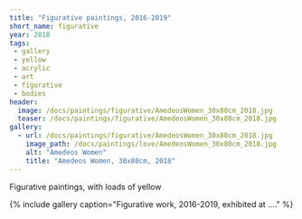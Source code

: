 ```yaml
---
title: "Figurative paintings, 2016-2019"
short_name: figurative
year: 2018
tags:
 - gallery
 - yellow
 - acrylic
 - art
 - figurative
 - bodies
header:
  image: /docs/paintings/figurative/AmedeosWomen_30x80cm_2018.jpg
  teaser: /docs/paintings/figurative/AmedeosWomen_30x80cm_2018.jpg
gallery:
  - url: /docs/paintings/figurative/AmedeosWomen_30x80cm_2018.jpg
    image_path: /docs/paintings/love/AmedeosWomen_30x80cm_2018.jpg
    alt: "Amedeos Women"
    title: "Amedeos Women, 30x80cm, 2018"
---
```


Figurative paintings, with loads of yellow

{% include gallery caption="Figurative work, 2016-2019, exhibited at ...." %}
